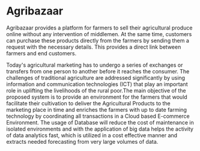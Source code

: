 # Agribazaar

Agribazaar provides a platform for farmers to sell their agricultural produce online without any intervention of middlemen. At the same time, customers can purchase these products directly from the farmers by sending them a request with the necessary details. This provides a direct link between farmers and end customers.

Today's agricultural marketing has to undergo a series of exchanges or transfers from one person
to another before it reaches the consumer. The challenges of traditional agriculture are addressed
significantly by using information and communication technologies (ICT) that play an important
role in uplifting the livelihoods of the rural poor.The main objective of the proposed system is to
provide an environment for the farmers that would facilitate their cultivation to deliver the
Agricultural Products to the marketing place in time and enriches the farmers with up to date
farming technology by coordinating all transactions in a Cloud based E-commerce Environment.
The usage of Database will reduce the cost of maintenance in isolated environments and with the
application of big data helps the activity of data analytics fast, which is utilized in a cost effective
manner and extracts needed forecasting from very large volumes of data.
